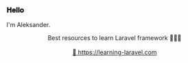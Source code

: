 ### 𝐇𝐞𝐥𝐥𝐨
I'm Aleksander.

<div align="center">
Best resources to learn Laravel framework 👨🏼‍🎓
<br>
<br>
	<a href="https://learning-laravel.com">🔗 https://learning-laravel.com</a>
</div>
